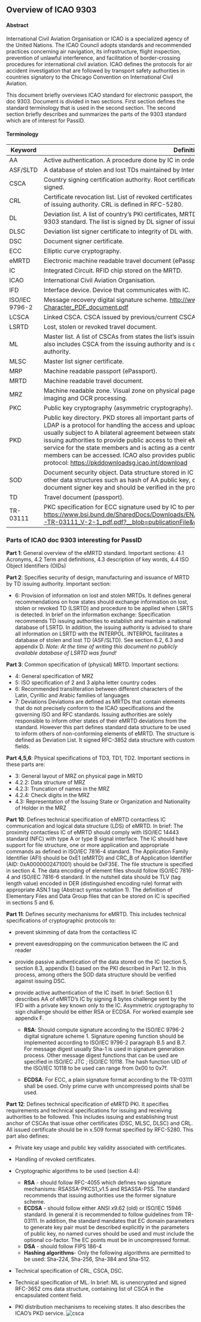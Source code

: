 
## Overview of  ICAO 9303
#### Abstract 
International Civil Aviation Organisation or ICAO is a specialized agency of the United Nations.
The ICAO Council adopts standards and recommended practices concerning air navigation, its infrastructure, flight inspection, prevention of unlawful interference, and facilitation of border-crossing procedures for international civil aviation. ICAO defines the protocols for air accident investigation that are followed by transport safety authorities in countries signatory to the Chicago Convention on International Civil Aviation. 

This document briefly overviews ICAO standard for electronic passport, the doc 9303.
Document is divided in two sections. First section defines the standard terminology that is used in the second section. The second section briefly describes and summarizes the parts of the 9303 standard which are of interest for PassID.


#### Terminology
| Keyword   |Definition   |
| ------------- | ------------- | 
| AA | Active authentication. A procedure done by IC in order to prevent skimming and duplicating MRTD. |
| ASF/SLTD                    |             A database of stolen and lost TDs maintained by Interpol. Note: database is not publically available.|
|CSCA | Country signing certification authority. Root certificate for eMRTD PKI. Usually it is self issued and signed.|
|CRL |Certificate revocation list. List of revoked certificates (CSCA, DSC, MLSC etd..). Signed by valid CSCA of issuing authority. CRL is defined in RFC-5280.
|DL| Deviation list. A list of country’s PKI certificates, MRTD’s LDS & MRZ data that deviates from the ICAO 9303 standard. The list is signed by DL signer of issuing authority.
|DLSC|Deviation list signer certificate to integrity of DL with.|
|DSC|Document signer certificate.|
|ECC|Elliptic curve cryptography.|
|eMRTD | Electronic machine readable travel document (ePassport).|
|IC|Integrated Circuit. RFID chip stored on the MRTD.|
|ICAO|International Civil Aviation Organisation.|
|IFD|Interface device. Device that communicates with IC.
|ISO/IEC 9796-2| Message recovery digital signature scheme. http://www.sarm.am/docs/ISO_IEC_9796-2_2002(E)-Character_PDF_document.pdf|
|LCSCA| Linked CSCA. CSCA issued by previous/current CSCA.|
|LSRTD| Lost, stolen or revoked travel document.|
|ML|Master list. A list of CSCAs from states the list’s issuing authority has bilateral agreement with. List also includes CSCA from the issuing authority and is digitally signed by the ML signer of the issuing authority.|
|MLSC|Master list signer certificate.|
|MRP|Machine readable passport (ePassport).|
|MRTD| Machine readable travel document.|
|MRZ|Machine readable zone. Visual zone on physical page in passport which can be read by machine via imaging and OCR processing.|
|PKC|Public key cryptography (asymmetric cryptography).|
|PKD|Public key directory. PKD stores all important parts of eMRTD PKI including CSCAs, DSCs etc. The LDAP  is a protocol for handling the access and upload of files to PKD. Direct access to state’s PKD is usually subject to  A bilateral agreement between states, but the ICAO 9303 standard encourages issuing authorities to provide public access to their eMRTD PKI. ICAO also maintains private PKD service for the state members and is acting as a central body for eMRTD PKI where PKI of other members can be accessed. ICAO also provides public access to some parts of its PKD via http protocol: https://pkddownloadsg.icao.int/download|
|SOD| Document security object. Data structure stored in IC of eMRTD which contains digest hashes of other data structures such as hash of AA public key, document no. and validity  etc. SOD is signed with document signer key and should be verified in the process of passive authentication against DSC.|
|TD|  Travel document (passport).|
|TR-03111| PKC specification for ECC signature used by IC to perform AA. https://www.bsi.bund.de/SharedDocs/Downloads/EN/BSI/Publications/TechGuidelines/TR03111/BSI-TR-03111_V-2-1_pdf.pdf?__blob=publicationFile&v=2|

### Parts of ICAO doc 9303 interesting for PassID

**Part 1**: General overview of the eMRTD standard. 
Important sections: 4.1 Acronyms, 4.2 Term and definitions, 4.3 description of key words, 4.4 ISO Object Identifiers (OIDs)

**Part 2**: Specifies security of design, manufacturing and issuance of MRTD by TD issuing authority.
Important section: 
 * 6: Provision of information on lost and stolen MRTDs. It defines general recommendations on how states should exchange information on lost, stolen or revoked TD (LSRTD) and procedure to be applied when LSRTS is detected.
In brief on the information exchange:  Specification recommends TD issuing authorities to establish and maintain a national database of LSRTD. In addition, the issuing authority is advised to share all information on LSRTD with the INTERPOL. INTERPOL facilitates a database of stolen and lost TD (ASF/SLTD). See section 6.2, 6.3 and appendix D. 
*Note: At the time of writing this document no publicly available database of LSRTD was found!*

**Part 3**: Common specification of (physical) MRTD.
Important sections: 
 * 4: General specification of MRZ
 * 5: ISO specification of 2 and 3 alpha letter country codes
 * 6: Recommended transliteration between different characters of the Latin, Cyrillic and Arabic families of languages
 * 7: Deviations
Deviations are defined as MRTDs that contain elements that do not precisely conform to the ICAO specifications and the governing ISO and RFC standards. Issuing authorities are solely responsible to inform other states of their eMRTD deviations from the standard. However this part defines standard data structure to be used to inform others of non-conforming elements of eMRTD. The structure is defined as Deviation List. It signed RFC-3852 data structure with custom fields.  

**Part 4,5,6**: Physical specifications of TD3, TD1, TD2.
Important sections in these parts are: 
 * 3: General layout of MRZ on physical page in MRTD
 * 4.2.2: Data structure of MRZ
 * 4.2.3: Truncation of names in the MRZ
 * 4.2.4: Check digits in the MRZ
 * 4.3: Representation of the Issuing State or Organization and Nationality of Holder in the MRZ

**Part 10**: Defines technical specification of eMRTD contactless IC communication and logical data structure (LDS) of  eMRTD.
In brief: The proximity contactless IC of eMRTD should comply with ISO/IEC 14443 standard (NFC) with type A or type B signal interface. The IC should have support for file structure, one or more application and appropriate commands as defined in ISO/IEC 7816-4 standard. The Application Family Identifier (AFI) should be 0xE1 (eMRTD) and CRC_B of Application Identifier (AID: 0xA0000002471001) should be 0xF35E. The file structure is specified in section 4. The data encoding of element files should follow ISO/IEC 7816-4 and ISO/IEC 7816-6 standard. In the nutshell data should be TLV (tag length value) encoded in DER (distinguished encoding rule) format with appropriate ASN.1 tag (Abstract syntax notation 1).
The definition of Elementary Files and Data Group files that can be stored on IC is specified in sections 5 and 6.

**Part 11**: Defines security mechanisms for eMRTD.
This includes technical specifications of cryptographic protocols to:
 * prevent skimming of data from the contactless IC
 * prevent eavesdropping on the communication between the IC and reader
 * provide passive authentication of the data stored on the IC (section 5, section 8.3, appendix E) based on the PKI described in Part 12. In this process, among others the SOD data structure should be verified against issuing DSC.
 * provide active authentication of the IC itself. 
In brief: Section 6.1 describes AA of eMRTD’s IC by signing 8 bytes challenge sent by the IFD with a private key known only to the IC. 
Asymmetric cryptography to sign challenge should be either RSA or ECDSA.
For worked example see appendix F.

   * **RSA**: Should compute signature according to the ISO/IEC 9796-2 digital signature scheme 1.
   Signature opening function should be implemented according to ISO/IEC 9796-2 paragraph B.5 and B.7.
For message digest usually Sha-1 is used in signature generation process.
Other message digest functions that can be used are specified in
ISO/IEC JTC ; ISO/IEC 10118. The hash function UID of the ISO/IEC 10118
to be used can range from 0x00 to 0x7f.

   * **ECDSA**: For ECC, a plain signature format according to the TR-03111 shall be used.
Only prime curve with uncompressed points shall be used.

**Part 12**: Defines technical specification of eMRTD PKI.
It specifies requirements and technical specifications for issuing and receiving authorities to be followed. This includes issuing and establishing trust anchor of CSCAs that issue other certificates (DSC, MLSC, DLSC) and CRL. All issued certificate should be in x.509 format specified by RFC-5280. 
This part also defines:
 * Private key usage and public key validity associated with certificates.
 * Handling of revoked certificates.
 * Cryptographic algorithms to be used (section 4.4): 

   * **RSA** - should follow RFC-4055 which defines two signature mechanisms: 
RSASSA-PKCS1_v1.5 and RSASSA-PSS. The standard recommends that issuing authorities 
                       use the former signature scheme.
   * **ECDSA** - should follow either ANSI x9.62 (old) or ISO/IEC 15946 standard. In general it is recommended to follow guidelines from TR-03111. In addition, the standard mandates that EC domain parameters to generate key pair must be described explicitly in the parameters of public key, no named curves should be used and must include the optional co-factor. The EC points must be in uncompressed format.
   * **DSA** - should follow FIPS 186-4
   * **Hashing algorithms**- Only the following algorithms are permitted to be used: Sha-224, Sha-256, Sha-384 and Sha-512.

* Technical specification of CRL, CSCA, DSC.
* Technical specification of ML. In brief: ML is unencrypted and signed RFC-3652 cms data structure, containing list of CSCA in the encapsulated content field. 
* PKI distribution mechanisms to receiving states. It also describes the ICAO’s PKD service.
![csca](https://github.com/ZeroPass/PassID-documntation-and-tools/blob/master/images/CSCA.png?raw=true)


